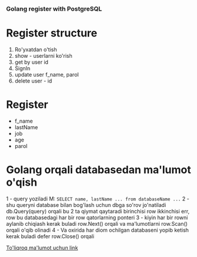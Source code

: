 ### Golang register with PostgreSQL

# Register structure
1. Ro'yxatdan o'tish
2. show - userlarni ko'rish
3. get by user id
4. SignIn
5. update user f_name, parol
6. delete user - id

# Register 
- f_name
- lastName
- job
- age
- parol

# Golang orqali databasedan ma'lumot o'qish 
1 - query yoziladi M: `SELECT name, lastName ... from databaseName ...`
2 - shu queryni database bilan bog'lash uchun dbga so'rov jo'natiladi db.Query(query) orqali bu 2 ta qiymat qaytaradi birinchisi row ikkinchisi err, row bu databasedagi har bir row qatorlarning ponteri
3 - kiyin har bir rowni aylanib chiqiash kerak buladi row.Next() orqali va ma'lumotlarni row.Scan() orqali o'qib olinadi
4 - Va oxirida har diom ochilgan databaseni yopib ketish kerak buladi defer row.Close() orqali

[To'liqroq ma'lumot uchun link](http://go-database-sql.org/retrieving.html)